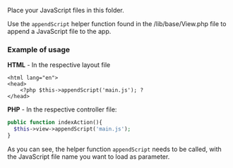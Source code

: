 Place your JavaScript files in this folder.

Use the `appendScript` helper function found in the /lib/base/View.php file to append a JavaScript file to the app.

### Example of usage

**HTML** - In the respective layout file

```phtml
<html lang="en">
<head>
    <?php $this->appendScript('main.js'); ?
</head>
```

**PHP** - In the respective controller file:

```php
public function indexAction(){
  $this->view->appendScript('main.js');
}
```


As you can see, the helper function `appendScript` needs to be called, with the JavaScript file name you want to load as parameter.
